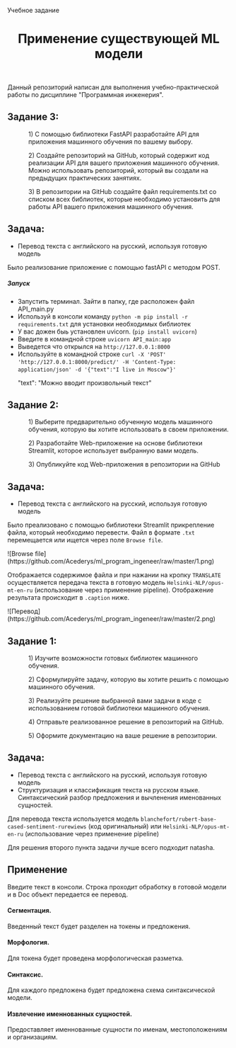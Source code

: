 <p>Учебное задание</p>  
<h1 align="center">Применение существующей ML модели</h1> <br>

<p>Данный репозиторий написан для выполнения учебно-практической работы по дисциплине "Программная инженерия".</p>
<h2>Задание 3:</h2>
<ul>
<ol>1) С помощью библиотеки FastAPI разработайте API для приложения машинного обучения по вашему выбору.  </ol>
<ol>2) Создайте репозиторий на GitHub, который содержит код реализации API для вашего приложения машинного обучения. Можно использовать репозиторий, который вы создали на предыдущих практических занятиях.  </ol>
<ol>3) В репозитории на GitHub создайте файл requirements.txt со списком всех библиотек, которые необходимо установить для работы API вашего приложения машинного обучения. </ol>
</ul>
<h2>Задача:</h2>
<ul>
<li>Перевод текста с английского на русский, используя готовую модель</li>
</ul>
<p>Было реализование приложение с помощью fastAPI с методом POST.</p>
<h5>Запуск</h5>
<ul>
  <li>Запустить терминал. Зайти в папку, где расположен файл API_main.py</li>
  <li>Используй в консоли команду <code>python -m pip install -r requirements.txt</code> для установки необходимых библиотек</li>
  <li>У вас дожен быь установлен uvicorn. (<code>pip install uvicorn</code>)</li>
  <li>Введите в командной строке <code>uvicorn API_main:app</code></li>
  <li>Выведется что открылся на <code>http://127.0.0.1:8000</code></li>
  <li>Используйте в командной строке 
  <code>curl -X 'POST' 'http://127.0.0.1:8000/predict/' -H 'Content-Type: application/json' -d '{"text":"I live in Moscow"}'</code>
  </li>
  <p>"text": "Можно вводит произвольный текст"</p>
</ul>
<h2>Задание 2:</h2>
<ul>
<ol>1) Выберите предварительно обученную модель машинного обучения, которую вы хотите использовать в своем приложении. </ol>
<ol>2) Разработайте Web-приложение на основе библиотеки Streamlit, которое использует выбранную вами модель. </ol>
<ol>3) Опубликуйте код Web-приложения в репозитории на GitHub </ol>
</ul>
<h2>Задача:</h2>
<ul>
<li>Перевод текста с английского на русский, используя готовую модель</li>
</ul>
<p>Было преализовано с помощью библиотеки Streamlit прикрепление файла, который необходимо перевести. Файл в формате  <code>.txt</code>  перемещается или ищется через поле <code>Browse file</code>. </p>
![Browse file](https://github.com/Acederys/ml_program_ingeneer/raw/master/1.png)
<p>Отображается содержимое файла и при нажании на кропку <code>TRANSLATE</code> осуществляется передача текста в готовую модель <code>Helsinki-NLP/opus-mt-en-ru</code> (использование через применение pipeline). Отображение результата происходит в <code>.caption</code> ниже.</p>
![Перевод](https://github.com/Acederys/ml_program_ingeneer/raw/master/2.png)
<h2>Задание 1:</h2>
<ul>
<ol>1) Изучите возможности готовых библиотек машинного обучения. </ol>
<ol>2) Сформулируйте задачу, которую вы хотите решить с помощью машинного обучения. </ol>
<ol>3) Реализуйте решение выбранной вами задачи в коде с использованием готовой библиотеки машинного обучения. </ol>
<ol>4) Отправьте реализованное решение в репозиторий на GitHub. </ol>
<ol>5) Оформите документацию на ваше решение в репозитории. </ol>
</ul>
<h2>Задача:</h2>
<ul>
<li>Перевод текста с английского на русский, используя готовую модель</li>
<li>Структуризация и классификация текста на русском языке. Синтаксический разбор предложения и вычленения именованных сущностей.</li> 
</ul>
<p>Для перевода текста используется модель <code>blanchefort/rubert-base-cased-sentiment-rurewiews</code> (код оригинальный) или <code>Helsinki-NLP/opus-mt-en-ru</code> (использование через применение pipeline)</p>
<p>Для решения второго пункта задачи лучше всего подходит natasha.</p> 

<h2><b>Применение</b></h2>

<p>Введите текст в консоли. Строка проходит обработку в готовой модели и в Doc объект передается ее перевод.</p>

<h4>Сегментация.</h4> 

<p>Введенный текст будет разделен на токены и предложения. </p>

<h4>Морфология.</h4> 

<p>Для токена будет проведена морфологическая разметка. </p>

<h4>Синтаксис.</h4> 

<p>Для каждого предложена будет предложена схема синтаксической модели.</p> 

<h4>Извлечение именнованных сущностей. </h4>

<p>Предоставляет именнованные сущности по именам, местоположениям и организациям. </p>
